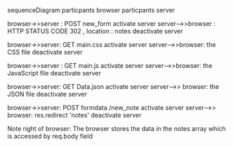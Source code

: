 sequenceDiagram
particpants browser
particpants server

browser->>server : POST new_form 
activate server
server-->>browser  : HTTP STATUS CODE 302 , location : notes
deactivate server

browser->>server: GET main.css
activate server
server-->>browser: the CSS file
deactivate server

browser->>server : GET main.js 
activate server
server-->>browser: the JavaScript file
deactivate server

browser->>server: GET Data.json
activate server
server-->> browser: the JSON file
deactivate server


browser->>server: POST formdata /new_note
activate server
server-->> browser: res.redirect 'notes'
deactivate server

Note right of browser: The browser stores the data in the notes array which is accessed by req.body field

